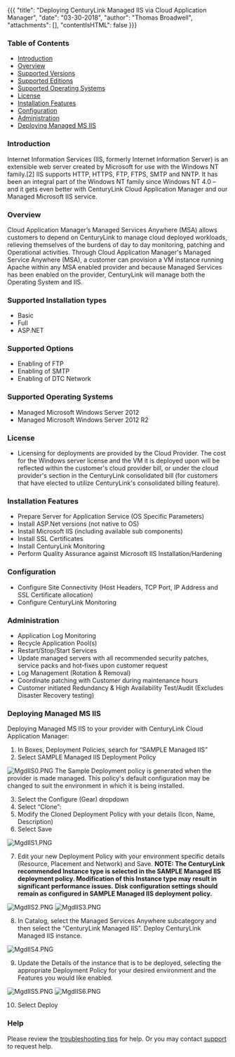 {{{
  "title": "Deploying CenturyLink Managed IIS via Cloud Application Manager",
  "date": "03-30-2018",
  "author": "Thomas Broadwell",
  "attachments": [],
  "contentIsHTML": false
}}}

### Table of Contents

* [Introduction](#introduction)
* [Overview](#overview)
* [Supported Versions](#supported-versions)
* [Supported Editions](#supported-editions)
* [Supported Operating Systems](#supported-operating-systems)
* [License](#license)
* [Installation Features](#installation-features)
* [Configuration](#configuration)
* [Administration](#administration)
* [Deploying Managed MS IIS](#deploying-managed-ms-iis)


### Introduction
Internet Information Services (IIS, formerly Internet Information Server) is an extensible web server created by Microsoft for use with the Windows NT family.[2] IIS supports HTTP, HTTPS, FTP, FTPS, SMTP and NNTP. It has been an integral part of the Windows NT family since Windows NT 4.0 – and it gets even better with CenturyLink Cloud Application Manager and our Managed Microsoft IIS service.

### Overview
Cloud Application Manager’s Managed Services Anywhere (MSA) allows customers to depend on CenturyLink to manage cloud deployed workloads, relieving themselves of the burdens of day to day monitoring, patching and Operational activities.  Through Cloud Application Manager's Managed Service Anywhere (MSA), a customer can provision a VM instance running Apache within any MSA enabled provider and because Managed Services has been enabled on the provider, CenturyLink will manage both the Operating System and IIS.

### Supported Installation types
*  Basic
*  Full
*  ASP.NET

### Supported Options
*  Enabling of FTP
*  Enabling of SMTP
*  Enabling of DTC Network

### Supported Operating Systems
*	Managed Microsoft Windows Server 2012
*	Managed Microsoft Windows Server 2012 R2

### License
* Licensing for deployments are provided by the Cloud Provider.  The cost for the Windows server license and the VM it is deployed upon will be reflected within the customer's cloud provider bill, or under the cloud provider's section in the CenturyLink consolidated bill (for customers that have elected to utilize CenturyLink's consolidated billing feature).

### Installation Features
* Prepare Server for Application Service (OS Specific Parameters)
* Install ASP.Net versions (not native to OS)
* Install Microsoft IIS (including available sub components)
* Install SSL Certificates
* Install CenturyLink Monitoring
* Perform Quality Assurance against Microsoft IIS Installation/Hardening

### Configuration
* Configure Site Connectivity (Host Headers, TCP Port, IP Address and SSL Certificate allocation)
* Configure CenturyLink Monitoring

### Administration
* Application Log Monitoring
* Recycle Application Pool(s)
* Restart/Stop/Start Services
* Update managed servers with all recommended security patches, service packs and hot-fixes upon customer request
* Log Management (Rotation & Removal)
* Coordinate patching with Customer during maintenance hours
* Customer initiated Redundancy & High Availability Test/Audit (Excludes Disaster Recovery testing)


### Deploying Managed MS IIS

Deploying Managed MS IIS to your provider with CenturyLink Cloud Application Manager:
1. In Boxes, Deployment Policies, search for “SAMPLE Managed IIS”
2. Select SAMPLE Managed IIS Deployment Policy

  ![MgdIIS0.PNG](../../images/cloud-application-manager/MgdIIS0.PNG)
The Sample Deployment policy is generated when the provider is made managed.  This policy's default configuration may be changed to suit the environment in which it is being installed.

3. Select the Configure (Gear) dropdown
4. Select “Clone”:
5. Modify the Cloned Deployment Policy with your details (Icon, Name, Description)
6. Select Save

  ![MgdIIS1.PNG](../../images/cloud-application-manager/MgdIIS1.PNG)

7. Edit your new Deployment Policy with your environment specific details (Resource, Placement and Network) and Save.
**NOTE:  The CenturyLink recommended Instance type is selected in the SAMPLE Managed IIS deployment policy.  Modification of this Instance type may result in significant performance issues.**
**Disk configuration settings should remain as configured in SAMPLE Managed IIS deployment policy.**

  ![MgdIIS2.PNG](../../images/cloud-application-manager/MgdIIS2.PNG) ![MgdIIS3.PNG](../../images/cloud-application-manager/MgdIIS3.PNG)

8. In Catalog, select the Managed Services Anywhere subcategory and then select the “CenturyLink Managed IIS”.  Deploy CenturyLink Managed IIS instance.

  ![MgdIIS4.PNG](../../images/cloud-application-manager/MgdIIS4.PNG)

9. Update the Details of the instance that is to be deployed, selecting the appropriate Deployment Policy for your desired environment and the Features you would like enabled.

  ![MgdIIS5.PNG](../../images/cloud-application-manager/MgdIIS5.PNG)
  ![MgdIIS6.PNG](../../images/cloud-application-manager/MgdIIS6.PNG)

10. Select Deploy



### Help

Please review the [troubleshooting tips](../Troubleshooting/troubleshooting-tips.md) for help. Or you may contact [support](http://managedservices.ctl.io) to request help.
